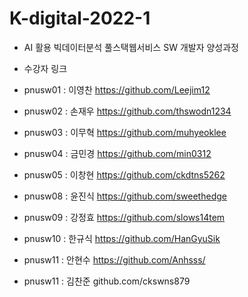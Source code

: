 # K-digital-2022-1
+ AI 활용 빅데이터분석 풀스택웹서비스 SW 개발자 양성과정
 
+ 수강자 링크 
 + pnusw01 : 이영찬 https://github.com/Leejim12 
 + pnusw02 : 손재우 https://github.com/thswodn1234
 + pnusw03 : 이무혁 https://github.com/muhyeoklee
 + pnusw04 : 금민경 https://github.com/min0312
 + pnusw05 : 이창현 https://github.com/ckdtns5262
 + pnusw08 : 윤진식 https://github.com/sweethedge
 + pnusw09 : 강정효 https://github.com/slows14tem
 + pnusw10 : 한규식 https://github.com/HanGyuSik
 + pnusw11 : 안현수 https://github.com/Anhsss/
 + pnusw11 : 김찬준 github.com/ckswns879 